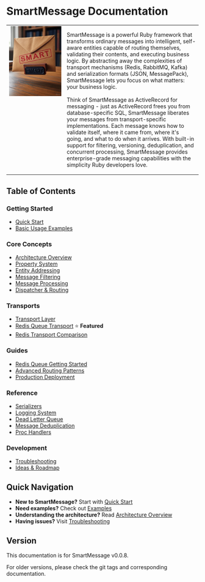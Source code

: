 # SmartMessage Documentation

<table border="0">
<tr>
<td width="30%" valign="top">
  <img src="assets/images/smart_message.jpg" alt="SmartMessage Logo" width="200" />
</td>
<td width="70%" valign="top">

<string>SmartMessage</strong> is a powerful Ruby framework that transforms ordinary messages into intelligent, self-aware entities capable of routing themselves, validating their contents, and executing business logic. By abstracting away the complexities of transport mechanisms (Redis, RabbitMQ, Kafka) and serialization formats (JSON, MessagePack), SmartMessage lets you focus on what matters: your business logic.
<br/><br/>
Think of SmartMessage as ActiveRecord for messaging - just as ActiveRecord frees you from database-specific SQL, SmartMessage liberates your messages from transport-specific implementations. Each message knows how to validate itself, where it came from, where it's going, and what to do when it arrives. With built-in support for filtering, versioning, deduplication, and concurrent processing, SmartMessage provides enterprise-grade messaging capabilities with the simplicity Ruby developers love.

</td>
</tr>
</table>

## Table of Contents

### Getting Started
- [Quick Start](getting-started/quick-start.md)
- [Basic Usage Examples](getting-started/examples.md)

### Core Concepts
- [Architecture Overview](core-concepts/architecture.md)
- [Property System](core-concepts/properties.md)
- [Entity Addressing](core-concepts/addressing.md)
- [Message Filtering](core-concepts/message-filtering.md)
- [Message Processing](core-concepts/message-processing.md)
- [Dispatcher & Routing](core-concepts/dispatcher.md)

### Transports
- [Transport Layer](reference/transports.md)
- [Redis Queue Transport](transports/redis-queue-transport.md) ⭐ **Featured**
- [Redis Transport Comparison](transports/redis-transport-comparison.md)

### Guides
- [Redis Queue Getting Started](guides/redis-queue-getting-started.md)
- [Advanced Routing Patterns](guides/redis-queue-patterns.md)
- [Production Deployment](guides/redis-queue-production.md)

### Reference
- [Serializers](reference/serializers.md)
- [Logging System](reference/logging.md)
- [Dead Letter Queue](reference/dead-letter-queue.md)
- [Message Deduplication](reference/message-deduplication.md)
- [Proc Handlers](reference/proc-handlers.md)

### Development
- [Troubleshooting](development/troubleshooting.md)
- [Ideas & Roadmap](development/ideas.md)

## Quick Navigation

- **New to SmartMessage?** Start with [Quick Start](getting-started/quick-start.md)
- **Need examples?** Check out [Examples](getting-started/examples.md)
- **Understanding the architecture?** Read [Architecture Overview](core-concepts/architecture.md)
- **Having issues?** Visit [Troubleshooting](development/troubleshooting.md)

## Version

This documentation is for SmartMessage v0.0.8.

For older versions, please check the git tags and corresponding documentation.
